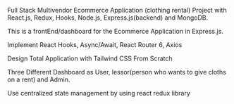 Full Stack Multivendor Ecommerce Application (clothing rental) Project with React.js, Redux, Hooks, Node.js, Express.js(backend) and MongoDB.

This is a frontEnd/dashboard for the Ecommerce Application in Express.js. 

Implement React Hooks, Async/Await, React Router 6, Axios

Design Total Application with Tailwind CSS From Scratch

Three Different Dashboard as User, lessor(person who wants to give cloths on a rent) and Admin.

Use centralized state management by using react redux library
